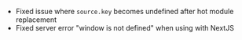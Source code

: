 * Fixed issue where `source.key` becomes undefined after hot module replacement
* Fixed server error "window is not defined" when using with NextJS
